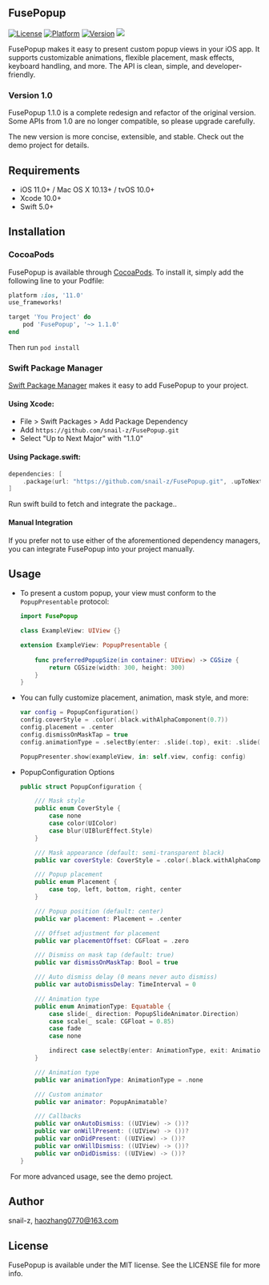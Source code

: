 ## FusePopup

[![License](https://img.shields.io/badge/license-MIT-blue.svg)](http://cocoapods.org/pods/FusePopup)
[![Platform](https://img.shields.io/badge/platform-%20iOS11.0+%20-lightgrey.svg)](http://cocoapods.org/pods/FusePopup)
[![Version](https://img.shields.io/badge/pod-v1.1.0-brightgreen.svg)](http://cocoapods.org/pods/FusePopup)
<a href="https://swift.org/package-manager/"><img src="https://img.shields.io/badge/SPM-supported-DE5C43.svg?style=flat"></a>

FusePopup makes it easy to present custom popup views in your iOS app. It supports customizable animations, flexible placement, mask effects, keyboard handling, and more. The API is clean, simple, and developer-friendly.

### Version 1.0

FusePopup 1.1.0 is a complete redesign and refactor of the original version. Some APIs from 1.0 are no longer compatible, so please upgrade carefully.

The new version is more concise, extensible, and stable. Check out the demo project for details.

## Requirements

- iOS 11.0+ / Mac OS X 10.13+ / tvOS 10.0+
- Xcode 10.0+
- Swift 5.0+

## Installation

### CocoaPods
FusePopup is available through [CocoaPods](http://cocoapods.org). To install
it, simply add the following line to your Podfile:

```ruby
platform :ios, '11.0'
use_frameworks!

target 'You Project' do
    pod 'FusePopup', '~> 1.1.0'
end
```

Then run `pod install`

### Swift Package Manager

[Swift Package Manager](https://swift.org/package-manager/) makes it easy to add FusePopup to your project.

#### Using Xcode:
- File > Swift Packages > Add Package Dependency
- Add `https://github.com/snail-z/FusePopup.git`
- Select "Up to Next Major" with "1.1.0"

#### Using Package.swift:

```swift
dependencies: [
    .package(url: "https://github.com/snail-z/FusePopup.git", .upToNextMajor(from: "1.1.0"))
]
```
Run swift build to fetch and integrate the package..

#### Manual Integration

If you prefer not to use either of the aforementioned dependency managers, you can integrate FusePopup into your project manually.

## Usage

- To present a custom popup, your view must conform to the `PopupPresentable` protocol:

  ```swift
  import FusePopup
  
  class ExampleView: UIView {}
  
  extension ExampleView: PopupPresentable {
      
      func preferredPopupSize(in container: UIView) -> CGSize {
          return CGSize(width: 300, height: 300)
      }
  }
  ```

- You can fully customize placement, animation, mask style, and more:

  ```swift
  var config = PopupConfiguration()
  config.coverStyle = .color(.black.withAlphaComponent(0.7))
  config.placement = .center
  config.dismissOnMaskTap = true
  config.animationType = .selectBy(enter: .slide(.top), exit: .slide(.bottom))
  
  PopupPresenter.show(exampleView, in: self.view, config: config)
  
- PopupConfiguration Options

  ```swift
  public struct PopupConfiguration {
  
      /// Mask style
      public enum CoverStyle {
          case none
          case color(UIColor)
          case blur(UIBlurEffect.Style)
      }
  
      /// Mask appearance (default: semi-transparent black)
      public var coverStyle: CoverStyle = .color(.black.withAlphaComponent(0.5))
  
      /// Popup placement
      public enum Placement {
          case top, left, bottom, right, center
      }
  
      /// Popup position (default: center)
      public var placement: Placement = .center
  
      /// Offset adjustment for placement
      public var placementOffset: CGFloat = .zero
  
      /// Dismiss on mask tap (default: true)
      public var dismissOnMaskTap: Bool = true
  
      /// Auto dismiss delay (0 means never auto dismiss)
      public var autoDismissDelay: TimeInterval = 0
  
      /// Animation type
      public enum AnimationType: Equatable {
          case slide(_ direction: PopupSlideAnimator.Direction)
          case scale(_ scale: CGFloat = 0.85)
          case fade
          case none
  
          indirect case selectBy(enter: AnimationType, exit: AnimationType)
      }
  
      /// Animation type
      public var animationType: AnimationType = .none
  
      /// Custom animator
      public var animator: PopupAnimatable?
  
      /// Callbacks
      public var onAutoDismiss: ((UIView) -> ())?
      public var onWillPresent: ((UIView) -> ())?
      public var onDidPresent: ((UIView) -> ())?
      public var onWillDismiss: ((UIView) -> ())?
      public var onDidDismiss: ((UIView) -> ())?
  }
  ```

​	 For more advanced usage, see the demo project.


## Author

snail-z, haozhang0770@163.com

## License

FusePopup is available under the MIT license. See the LICENSE file for more info.
